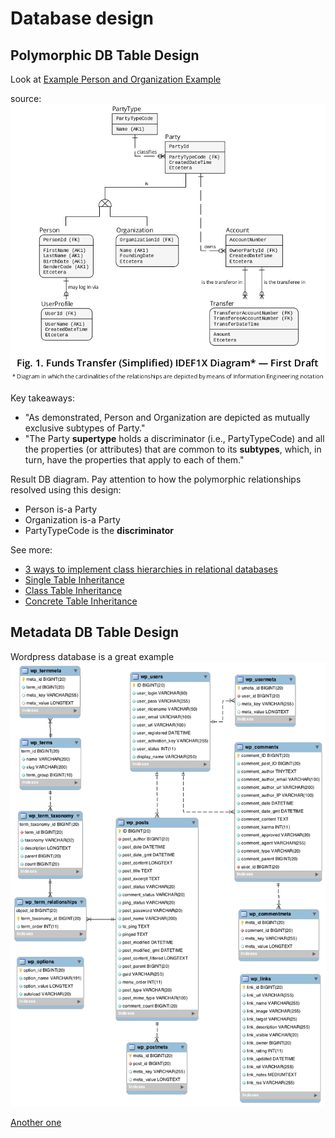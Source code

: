 # Database design 

##  Polymorphic DB Table Design

Look at [Example Person and Organization Example](https://dba.stackexchange.com/questions/179654/developing-a-database-for-a-funds-transfers-business-where-a-people-and-organi)

source: 
![Polymorphic DB Table Design](./img/Polymorphic-table.png)

Key takeaways:
- "As demonstrated, Person and Organization are depicted as mutually exclusive subtypes of Party."
- "The Party **supertype** holds a discriminator (i.e., PartyTypeCode) and all the properties (or attributes) that are common to its **subtypes**, which, in turn, have the properties that apply to each of them."

Result DB diagram. Pay attention to how the polymorphic relationships resolved using this design:
- Person is-a Party
- Organization is-a Party
- PartyTypeCode is the **discriminator**

See more: 
- [3 ways to implement class hierarchies in relational databases](https://stackoverflow.com/questions/9174200/how-to-create-multiple-one-to-ones/9178524#9178524)
- [Single Table Inheritance](https://www.martinfowler.com/eaaCatalog/singleTableInheritance.html)
- [Class Table Inheritance](https://www.martinfowler.com/eaaCatalog/classTableInheritance.html)
- [Concrete Table Inheritance](https://www.martinfowler.com/eaaCatalog/concreteTableInheritance.html)

## Metadata DB Table Design 

Wordpress database is a great example 
![Polymorphic DB Table Design](./img/wp-metadatatable.png)

[Another one](https://stackoverflow.com/questions/3241033/designing-database-to-hold-different-metadata-information)